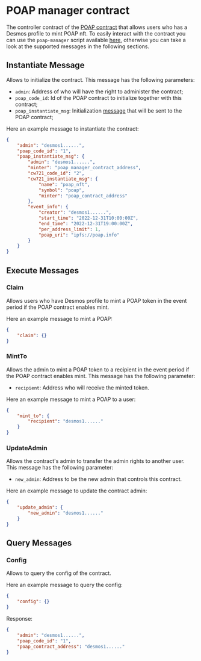 # POAP manager contract

The controller contract of the [POAP contract](../poap/README.md) that allows users who has a Desmos profile to mint POAP nft.
To easily interact with the contract you can use the `poap-manager` script available [here](https://github.com/desmos-labs/contract-utils/tree/main/utils), 
otherwise you can take a look at the supported messages in the following sections.

## Instantiate Message
Allows to initialize the contract. This message has the following parameters:
* `admin`: Address of who will have the right to administer the contract;
* `poap_code_id`: Id of the POAP contract to initialize together with this contract;
* `poap_instantiate_msg`: Initialization [message](../poap/README.md#instantiate_message) that will be sent to the POAP contract;

Here an example message to instantiate the contract:
```json
{   
    "admin": "desmos1......",
    "poap_code_id": "1",
    "poap_instantiate_msg": {
        "admin": "desmos1......",
        "minter": "poap_manager_contract_address",
        "cw721_code_id": "2",
        "cw721_instantiate_msg": {
            "name": "poap_nft",
            "symbol": "poap",
            "minter": "poap_contract_address"
        },
        "event_info": {
            "creator": "desmos1......",
            "start_time": "2022-12-31T10:00:00Z",
            "end_time": "2022-12-31T19:00:00Z",
            "per_address_limit": 1,
            "poap_uri": "ipfs://poap.info"
        }
    }
}
```

## Execute Messages

### Claim
Allows users who have Desmos profile to mint a POAP token in the event period if the POAP contract enables mint.

Here an example message to mint a POAP:
```json
{
    "claim": {}
}
```

### MintTo
Allows the admin to mint a POAP token to a recipient in the event period if the POAP contract enables mint. This message has the following parameter:
* `recipient`: Address who will receive the minted token.

Here an example message to mint a POAP to a user:
```json
{
    "mint_to": {
        "recipient": "desmos1......"
    }
}
```

### UpdateAdmin
Allows the contract's admin to transfer the admin rights to another user. This message has the following parameter:
* `new_admin`: Address to be the new admin that controls this contract.

Here an example message to update the contract admin:
```json
{
    "update_admin": {
        "new_admin": "desmos1......"
    }
}
```

## Query Messages

### Config
Allows to query the config of the contract.

Here an example message to query the config:
```json
{
    "config": {}
}
```

Response:
```json
{
    "admin": "desmos1......",
    "poap_code_id": "1",
    "poap_contract_address": "desmos1......"
}
```